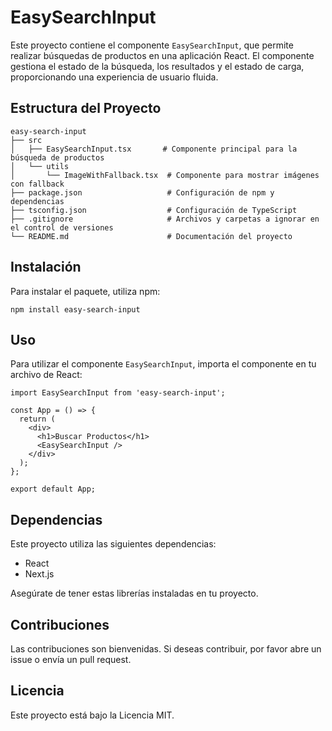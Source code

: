 # EasySearchInput

Este proyecto contiene el componente `EasySearchInput`, que permite realizar búsquedas de productos en una aplicación React. El componente gestiona el estado de la búsqueda, los resultados y el estado de carga, proporcionando una experiencia de usuario fluida.

## Estructura del Proyecto

```
easy-search-input
├── src
│   ├── EasySearchInput.tsx       # Componente principal para la búsqueda de productos
│   └── utils
│       └── ImageWithFallback.tsx  # Componente para mostrar imágenes con fallback
├── package.json                   # Configuración de npm y dependencias
├── tsconfig.json                  # Configuración de TypeScript
├── .gitignore                     # Archivos y carpetas a ignorar en el control de versiones
└── README.md                      # Documentación del proyecto
```

## Instalación

Para instalar el paquete, utiliza npm:

```
npm install easy-search-input
```

## Uso

Para utilizar el componente `EasySearchInput`, importa el componente en tu archivo de React:

```tsx
import EasySearchInput from 'easy-search-input';

const App = () => {
  return (
    <div>
      <h1>Buscar Productos</h1>
      <EasySearchInput />
    </div>
  );
};

export default App;
```

## Dependencias

Este proyecto utiliza las siguientes dependencias:

- React
- Next.js

Asegúrate de tener estas librerías instaladas en tu proyecto.

## Contribuciones

Las contribuciones son bienvenidas. Si deseas contribuir, por favor abre un issue o envía un pull request.

## Licencia

Este proyecto está bajo la Licencia MIT.